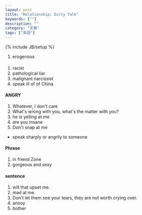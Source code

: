 ```yaml
---
layout: post
title: "Relationship: Dirty Talk"
keywords: [""]
description: ""
category: "言葉"
tags: ["英語"]
---
```

{% include JB/setup %}

1. erogenous


####
1. racist
2. pathological liar
3. malignant narcissist
4. speak ill of of China

####  ANGRY
1. Whatever, I don't care
2. What's wrong with you, what's the matter with you?
3. he is yelling at me
4. are you insane
5. Don't snap at me
- speak sharply or angrily to someone


#### Phrase 
1. in friend Zone
2. gorgeous and sexy



#### sentence

####
1. will that upset me.
2. mad at me.
3. Don't let them see your tears, they are not worth crying over.
4. annoy
5. bother

